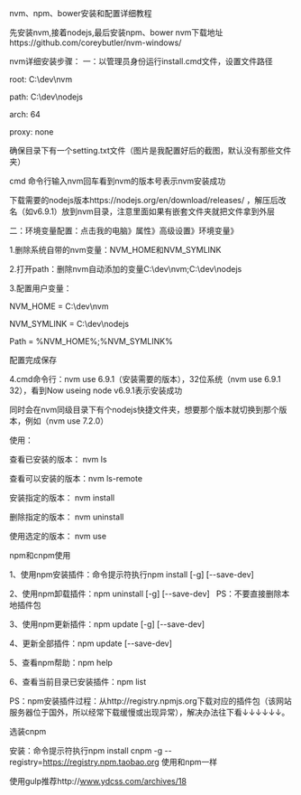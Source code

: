 nvm、npm、bower安装和配置详细教程

先安装nvm,接着nodejs,最后安装npm、bower
nvm下载地址https://github.com/coreybutler/nvm-windows/

nvm详细安装步骤：
一：以管理员身份运行install.cmd文件，设置文件路径

root: C:\dev\nvm

path: C:\dev\nodejs

arch: 64

proxy: none

确保目录下有一个setting.txt文件（图片是我配置好后的截图，默认没有那些文件夹）

cmd 命令行输入nvm回车看到nvm的版本号表示nvm安装成功

 下载需要的nodejs版本https://nodejs.org/en/download/releases/
 ，解压后改名（如v6.9.1）放到nvm目录，注意里面如果有嵌套文件夹就把文件拿到外层

二：环境变量配置：点击我的电脑》属性》高级设置》环境变量》

1.删除系统自带的nvm变量：NVM_HOME和NVM_SYMLINK

2.打开path：删除nvm自动添加的变量C:\dev\nvm;C:\dev\nodejs

3.配置用户变量：

NVM_HOME = C:\dev\nvm

NVM_SYMLINK = C:\dev\nodejs

Path = %NVM_HOME%;%NVM_SYMLINK%

配置完成保存

4.cmd命令行：nvm use 6.9.1（安装需要的版本），32位系统（nvm use 6.9.1 32），看到Now useing node v6.9.1表示安装成功

同时会在nvm同级目录下有个nodejs快捷文件夹，想要那个版本就切换到那个版本，例如（nvm use 7.2.0）

使用：

查看已安装的版本： nvm ls

查看可以安装的版本：nvm ls-remote

安装指定的版本： nvm install <version>

删除指定的版本： nvm uninstall <version>

使用选定的版本： nvm use <version>


npm和cnpm使用

1、使用npm安装插件：命令提示符执行npm install <name> [-g] [--save-dev] 

2、使用npm卸载插件：npm uninstall <name> [-g] [--save-dev]   PS：不要直接删除本地插件包 

3、使用npm更新插件：npm update <name> [-g] [--save-dev] 

4、更新全部插件：npm update [--save-dev] 

5、查看npm帮助：npm help 

6、查看当前目录已安装插件：npm list

PS：npm安装插件过程：从http://registry.npmjs.org下载对应的插件包（该网站服务器位于国外，所以经常下载缓慢或出现异常），解决办法往下看↓↓↓↓↓↓。

选装cnpm

安装：命令提示符执行npm install cnpm -g --registry=https://registry.npm.taobao.org
使用和npm一样

使用gulp推荐http://www.ydcss.com/archives/18
